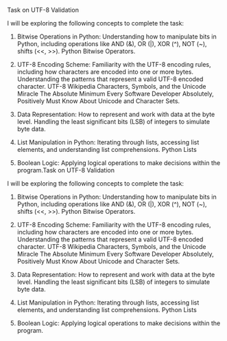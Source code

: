 Task on UTF-8 Validation

I will be exploring the following concepts to complete the task:

1. Bitwise Operations in Python:
Understanding how to manipulate bits in Python, including operations like AND (&), OR (|), XOR (^), NOT (~), shifts (<<, >>).
Python Bitwise Operators.

2. UTF-8 Encoding Scheme:
Familiarity with the UTF-8 encoding rules, including how characters are encoded into one or more bytes.
Understanding the patterns that represent a valid UTF-8 encoded character.
UTF-8 Wikipedia
Characters, Symbols, and the Unicode Miracle
The Absolute Minimum Every Software Developer Absolutely, Positively Must Know About Unicode and Character Sets.

3. Data Representation:
How to represent and work with data at the byte level.
Handling the least significant bits (LSB) of integers to simulate byte data.

4. List Manipulation in Python:
Iterating through lists, accessing list elements, and understanding list comprehensions.
Python Lists

5. Boolean Logic:
Applying logical operations to make decisions within the program.Task on UTF-8 Validation

I will be exploring the following concepts to complete the task:

1. Bitwise Operations in Python:
Understanding how to manipulate bits in Python, including operations like AND (&), OR (|), XOR (^), NOT (~), shifts (<<, >>).
Python Bitwise Operators.

2. UTF-8 Encoding Scheme:
Familiarity with the UTF-8 encoding rules, including how characters are encoded into one or more bytes.
Understanding the patterns that represent a valid UTF-8 encoded character.
UTF-8 Wikipedia
Characters, Symbols, and the Unicode Miracle
The Absolute Minimum Every Software Developer Absolutely, Positively Must Know About Unicode and Character Sets.

3. Data Representation:
How to represent and work with data at the byte level.
Handling the least significant bits (LSB) of integers to simulate byte data.

4. List Manipulation in Python:
Iterating through lists, accessing list elements, and understanding list comprehensions.
Python Lists

5. Boolean Logic:
Applying logical operations to make decisions within the program.
